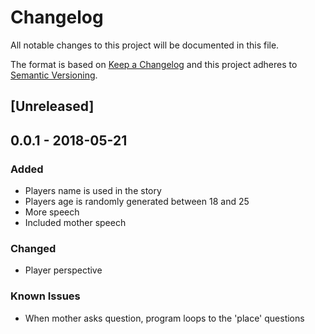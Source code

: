 # Changelog
All notable changes to this project will be documented in this file.

The format is based on [Keep a Changelog](http://keepachangelog.com/en/1.0.0/)
and this project adheres to [Semantic Versioning](http://semver.org/spec/v2.0.0.html).

## [Unreleased]

## 0.0.1 - 2018-05-21
### Added
- Players name is used in the story
- Players age is randomly generated between 18 and 25
- More speech
- Included mother speech

### Changed
- Player perspective

### Known Issues
- When mother asks question, program loops to the 'place' questions

